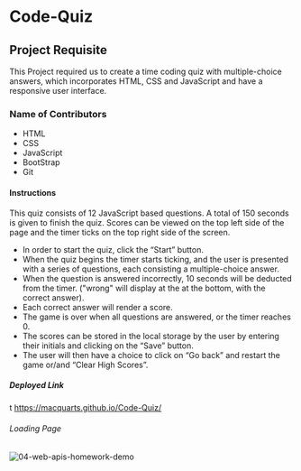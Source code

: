 # Code-Quiz

## Project Requisite
This Project required us to create a time coding quiz with multiple-choice answers, which incorporates HTML, CSS and JavaScript and have a responsive user interface.

### Name of Contributors

- HTML 
- CSS 
- JavaScript
- BootStrap
- Git

#### Instructions
This quiz consists of 12 JavaScript based questions. 
A total of 150 seconds is given to finish the quiz.
Scores can be viewed on the top left side of the page and the timer ticks on the top right side of the screen.

- In order to start the quiz, click the “Start” button.
- When the quiz begins the timer starts ticking, and the user is presented with a series of questions, each consisting a
  multiple-choice answer.
- When the question is answered incorrectly, 10 seconds will be deducted from the timer. ("wrong" will display at the at
  the bottom, with the correct answer).
- Each correct answer will render a score.
- The game is over when all questions are answered, or the timer reaches 0.
- The scores can be stored in the local storage by the user by entering their initials and clicking on the “Save” button.
- The user will then have a choice to click on “Go back” and restart the game or/and “Clear High Scores”.


##### Deployed Link
t https://macquarts.github.io/Code-Quiz/
###### Loading Page
 ![04-web-apis-homework-demo](https://user-images.githubusercontent.com/75565115/113411959-adf35300-93e9-11eb-85f4-c98c4dda6a61.gif)
